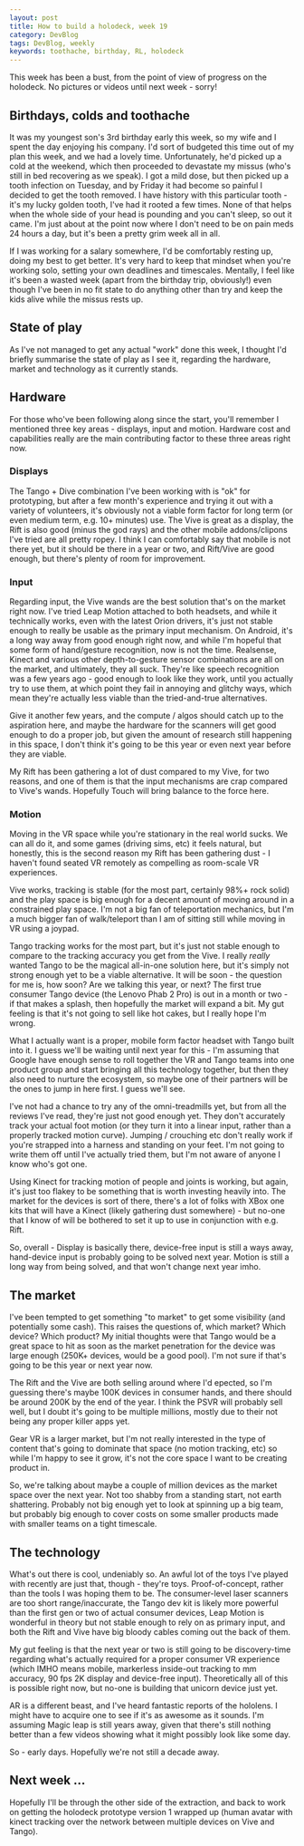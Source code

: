 ```yaml
---
layout: post
title: How to build a holodeck, week 19
category: DevBlog
tags: DevBlog, weekly
keywords: toothache, birthday, RL, holodeck
---
```


This week has been a bust, from the point of view of progress on the holodeck.
No pictures or videos until next week - sorry!

## Birthdays, colds and toothache

It was my youngest son's 3rd birthday early this week, so my wife and I spent
the day enjoying his company. I'd sort of budgeted this time out of my plan
this week, and we had a lovely time. Unfortunately, he'd picked up a cold at
the weekend, which then proceeded to devastate my missus (who's still in bed
recovering as we speak). I got a mild dose, but then picked up a tooth infection
on Tuesday, and by Friday it had become so painful I decided to get the tooth
removed. I have history with this particular tooth - it's my lucky golden tooth,
I've had it rooted a few times. None of that helps when the whole side of your
head is pounding and you can't sleep, so out it came. I'm just about at the
point now where I don't need to be on pain meds 24 hours a day, but it's been
a pretty grim week all in all.

If I was working for a salary somewhere, I'd be comfortably resting up, doing my
best to get better. It's very hard to keep that mindset when you're working
solo, setting your own deadlines and timescales. Mentally, I feel like it's
been a wasted week (apart from the birthday trip, obviously!) even though
I've been in no fit state to do anything other than try and keep the kids alive
while the missus rests up.

## State of play

As I've not managed to get any actual "work" done this week, I thought I'd
briefly summarise the state of play as I see it, regarding the hardware, market
and technology as it currently stands.

## Hardware

For those who've been following along since the start, you'll remember I mentioned
three key areas - displays, input and motion. Hardware cost and capabilities really are
the main contributing factor to these three areas right now.

### Displays

 The Tango + Dive
combination I've been working with is "ok" for prototyping, but after a few
month's experience and trying it out with a variety of volunteers, it's obviously
not a viable form factor for long term (or even medium term, e.g. 10+ minutes) use.
The Vive is great as a display, the Rift is also good (minus the god rays) and the
other mobile addons/clipons I've tried are all pretty ropey. I think I can
comfortably say that mobile is not there yet, but it should be there in a year
or two, and Rift/Vive are good enough, but there's plenty of room for improvement.

### Input

Regarding input, the Vive wands are the best solution that's on the market right now.
I've tried Leap Motion attached to both headsets, and while it technically works,
even with the latest Orion drivers, it's just not stable enough to really be
usable as the primary input mechanism. On Android, it's a long way away from
good enough right now, and while I'm hopeful that some form of hand/gesture
recognition, now is not the time. Realsense, Kinect and various other depth-to-gesture
sensor combinations are all on the market, and ultimately, they all suck. They're like
speech recognition was a few years ago - good enough to look like they work, until
you actually try to use them, at which point they fail in annoying and glitchy ways,
which mean they're actually less viable than the tried-and-true alternatives.

Give it another few years, and the compute / algos should catch up to the aspiration
here, and maybe the hardware for the scanners will get good enough to do a proper job,
but given the amount of research still happening in this space, I don't think
it's going to be this year or even next year before they are viable.

My Rift has been gathering a lot of dust compared to my Vive, for two reasons,
and one of them is that the input mechanisms are crap compared to Vive's wands. Hopefully
Touch will bring balance to the force here.


### Motion

Moving in the VR space while you're stationary in the real world sucks. We can all do it,
and some games (driving sims, etc) it feels natural, but honestly, this is the second
reason my Rift has been gathering dust - I haven't found seated VR remotely as
compelling as room-scale VR experiences.

Vive works, tracking is stable (for the most part, certainly 98%+ rock solid) and the
play space is big enough for a decent amount of moving around in a constrained play space.
I'm not a big fan of teleportation mechanics, but I'm a much bigger fan of walk/teleport
than I am of sitting still while moving in VR using a joypad.

Tango tracking works for the most part, but it's just not stable enough to compare to
the tracking accuracy you get from the Vive. I really *really* wanted Tango to be
the magical all-in-one solution here, but it's simply not strong enough yet to be
a viable alternative. It will be soon - the question for me is, how soon? Are we talking
this year, or next? The first true consumer Tango device (the Lenovo Phab 2 Pro) is out
in a month or two - if that makes a splash, then hopefully the market will expand a bit.
My gut feeling is that it's not going to sell like hot cakes, but I really hope I'm wrong.

What I actually want is a proper, mobile form factor headset with Tango built into it.
I guess we'll be waiting until next year for this - I'm assuming that Google have enough
sense to roll together the VR and Tango teams into one product group and start bringing
all this technology together, but then they also need to nurture the ecosystem, so
maybe one of their partners will be the ones to jump in here first. I guess we'll see.

I've not had a chance to try any of the omni-treadmills yet, but from all the reviews
I've read, they're just not good enough yet. They don't accurately track your actual foot
motion (or they turn it into a linear input, rather than a properly tracked motion curve).
Jumping / crouching etc don't really work if you're strapped into a harness and standing
on your feet. I'm not going to write them off until I've actually tried them, but I'm not
aware of anyone I know who's got one.

Using Kinect for tracking motion of people and joints is working, but again, it's just too
flakey to be something that is worth investing heavily into. The market for the devices
is sort of there, there's a lot of folks with XBox one kits that will have a Kinect (likely
gathering dust somewhere) - but no-one that I know of will be bothered to set it up
to use in conjunction with e.g. Rift. 

So, overall - Display is basically there, device-free input is still a ways away, hand-device
input is probably going to be solved next year. Motion is still a long way from being
solved, and that won't change next year imho.

## The market

I've been tempted to get something "to market" to get some visibility (and potentially
some cash). This raises the questions of, which market? Which device? Which product?
My initial thoughts were that Tango would be a great space to hit as soon as the market
penetration for the device was large enough (250K+ devices, would be a good pool). I'm
not sure if that's going to be this year or next year now.

The Rift and the Vive are both selling around where I'd epected, so I'm guessing there's
maybe 100K devices in consumer hands, and there should be around 200K by the end of the year.
I think the PSVR will probably sell well, but I doubt it's going to be multiple millions,
mostly due to their not being any proper killer apps yet.

Gear VR is a larger market, but I'm not really interested in the type of content that's going
to dominate that space (no motion tracking, etc) so while I'm happy to see it grow,
it's not the core space I want to be creating product in.

So, we're talking about maybe a couple of million devices as the market space over the
next year. Not too shabby from a standing start, not earth shattering. Probably not big
enough yet to look at spinning up a big team, but probably big enough to cover costs on
some smaller products made with smaller teams on a tight timescale.

## The technology

What's out there is cool, undeniably so. An awful lot of the toys I've played with recently
are just that, though - they're toys. Proof-of-concept, rather than the tools I was hoping them
to be. The consumer-level laser scanners are too short range/inaccurate, the Tango dev kit
is likely more powerful than the first gen or two of actual consumer devices, Leap Motion
is wonderful in theory but not stable enough to rely on as primary input, and both the Rift
and Vive have big bloody cables coming out the back of them.

My gut feeling is that the next year or two is still going to be discovery-time regarding
what's actually required for a proper consumer VR experience (which IMHO means mobile, markerless
inside-out tracking to mm accuracy, 90 fps 2K display and device-free input). Theoretically
all of this is possible right now, but no-one is building that unicorn device just yet.

AR is a different beast, and I've heard fantastic reports of the hololens. I might have to
acquire one to see if it's as awesome as it sounds. I'm assuming Magic leap is still years away,
given that there's still nothing better than a few videos showing what it might possibly
look like some day.

So - early days. Hopefully we're not still a decade away.

## Next week ...

Hopefully I'll be through the other side of the extraction, and back to work on getting
the holodeck prototype version 1 wrapped up (human avatar with kinect tracking over the
network between multiple devices on Vive and Tango).




